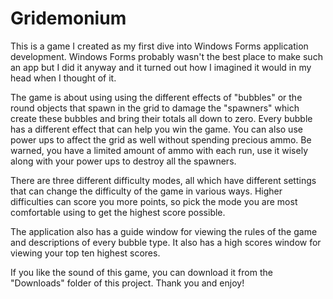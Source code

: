 # Gridemonium

This is a game I created as my first dive into Windows Forms application development. Windows Forms probably wasn't the best place to make such an app but I did it anyway and it turned out how I imagined it would in my head when I thought of it.

The game is about using using the different effects of "bubbles" or the round objects that spawn in the grid to damage the "spawners" which create these bubbles and bring their totals all down to zero. Every bubble has a different effect that can help you win the game. You can also use power ups to affect the grid as well without spending precious ammo. Be warned, you have a limited amount of ammo with each run, use it wisely along with your power ups to destroy all the spawners.

There are three different difficulty modes, all which have different settings that can change the difficulty of the game in various ways. Higher difficulties can score you more points, so pick the mode you are most comfortable using to get the highest score possible.

The application also has a guide window for viewing the rules of the game and descriptions of every bubble type. It also has a high scores window for viewing your top ten highest scores.

If you like the sound of this game, you can download it from the "Downloads" folder of this project. Thank you and enjoy!

